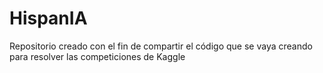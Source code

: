 # HispanIA 

Repositorio creado con el fin de compartir el código que se vaya creando para resolver las competiciones de Kaggle